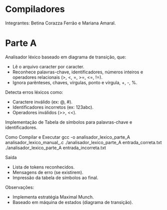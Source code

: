 # Compiladores

Integrantes: Betina Corazza Ferrão e Mariana Amaral.

# Parte A
Analisador léxico baseado em diagrama de transição, que:

- Lê o arquivo caracter por caracter.
- Reconhece palavras-chave, identificadores, números inteiros e operadores relacionais (>, <, =, >=, <=, !=).
- Ignora parênteses, chaves, vírgulas, ponto e vírgula, +, -, %.

Detecta erros léxicos como:
- Caractere inválido (ex: @, #).
- Identificadores incorretos (ex: 123abc).
- Operadores inválidos (>>, <<).

Implementação de Tabela de símbolos para palavras-chave e identificadores.

Como Compilar e Executar
gcc -o analisador_lexico_parte_A analisador_lexico_manual_.c
./analisador_lexico_parte_A entrada_correta.txt
./analisador_lexico_parte_A entrada_incorreta.txt

Saída
- Lista de tokens reconhecidos.
- Mensagens de erro (se existirem).
- Impressão da tabela de símbolos ao final.

Observações:
- Implementa estratégia Maximal Munch.
- Baseado em máquina de estados (diagrama de transição).

